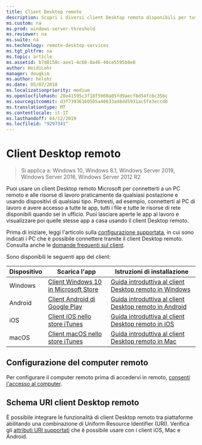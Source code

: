 ```yaml
---
title: Client Desktop remoto
description: Scopri i diversi client Desktop remoto disponibili per tutti i tuoi dispositivi
ms.custom: na
ms.prod: windows-server-threshold
ms.reviewer: na
ms.suite: na
ms.technology: remote-desktop-services
ms.tgt_pltfrm: na
ms.topic: article
ms.assetid: b7d8158c-aee1-4c60-8a46-40ce5595b8e8
author: HeidiLohr
manager: dougkim
ms.author: helohr
ms.date: 05/07/2018
ms.localizationpriority: medium
ms.openlocfilehash: 28e41595c3f18f5960a05fd9aecf8d54fc6c35bc
ms.sourcegitcommit: d3f73936160505a40633ad8dd5931ac5fe3eccdb
ms.translationtype: MT
ms.contentlocale: it-IT
ms.lasthandoff: 04/12/2019
ms.locfileid: "9297341"
---
```

# Client Desktop remoto

>Si applica a: Windows 10, Windows 8.1, Windows Server 2019, Windows Server 2016, Windows Server 2012 R2

Puoi usare un client Desktop remoto Microsoft per connetterti a un PC remoto e alle risorse di lavoro praticamente da qualsiasi postazione e usando dispositivi di qualsiasi tipo. Potresti, ad esempio, connetterti al PC di lavoro e avere accesso a tutte le app, tutti i file e tutte le risorse di rete disponibili quando sei in ufficio. Puoi lasciare aperte le app al lavoro e visualizzare poi quelle stesse app a casa usando il client Desktop remoto.

Prima di iniziare, leggi l'articolo sulla [configurazione supportata](remote-desktop-supported-config.md), in cui sono indicati i PC che è possibile connettere tramite il client Desktop remoto. Consulta anche le [domande frequenti sul client](remote-desktop-client-faq.md).

Sono disponibili le seguenti app del client:

| Dispositivo   | Scarica l'app                                                                                                     | Istruzioni di installazione                                                                |
|----------|-----------------------------------------------------------------------------------------------------------------|------------------------------------------------------------------------------------|
| Windows  | [Client Windows 10 in Microsoft Store](https://go.microsoft.com/fwlink/?LinkID=616709)                      | [Guida introduttiva al client Desktop remoto in Windows](windows.md)                |
| Android  | [Client Android di Google Play](https://play.google.com/store/apps/details?id=com.microsoft.rdc.android)        | [Guida introduttiva al client Desktop remoto in Android](remote-desktop-android.md) |
| iOS      | [Client iOS nello store iTunes](https://itunes.apple.com/us/app/microsoft-remote-desktop/id714464092?mt=8)     | [Guida introduttiva al client Desktop remoto in iOS](remote-desktop-ios.md)         |
| macOS    | [Client macOS nello store iTunes](https://itunes.apple.com/us/app/microsoft-remote-desktop/id1295203466?mt=12) | [Guida introduttiva al client Desktop remoto in Mac](remote-desktop-mac.md)         |


## Configurazione del computer remoto

Per configurare il computer remoto prima di accedervi in remoto, [consenti l'accesso al computer](remote-desktop-allow-access.md).

## Schema URI client Desktop remoto
È possibile integrare le funzionalità di client Desktop remoto tra piattaforme abilitando una combinazione di Uniform Resource Identifier (URI). Verifica gli [attributi URI supportati](remote-desktop-uri.md) che è possibile usare con i client iOS, Mac e Android.

